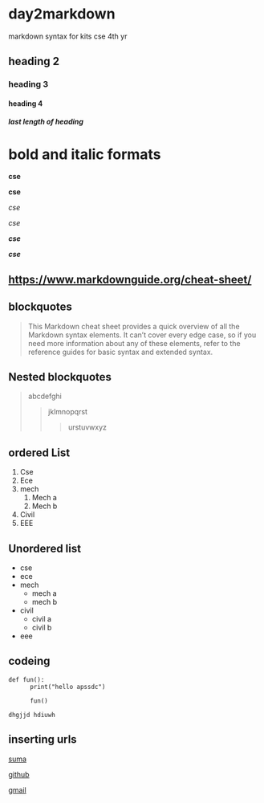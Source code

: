 # day2markdown
markdown syntax for kits cse 4th yr
## heading 2
### heading 3
#### heading 4
##### last length of heading
# bold and italic formats
**cse**

__cse__

*cse*

_cse_

_**cse**_

__*cse*__

## https://www.markdownguide.org/cheat-sheet/

## blockquotes
>This Markdown cheat sheet provides a quick overview of all the Markdown syntax elements. It can’t cover every edge case, so if you need more information about any of these elements, refer to the reference guides for basic syntax and extended syntax.
## Nested blockquotes
> abcdefghi
>> jklmnopqrst
>>> urstuvwxyz
## ordered List
1. Cse
2. Ece
3. mech
      1. Mech a
      2. Mech b
4. Civil
5. EEE
## Unordered list
-  cse
-  ece
-  mech
      *  mech a
      *  mech b
-  civil
      *  civil a
      *  civil b
-  eee
## codeing

```
def fun():
      print("hello apssdc")
````
```
      fun()
```
`
dhgjjd
hdiuwh
`
## inserting urls
[suma](https://www.markdownguide.org/cheat-sheet/)

[github](https://enterprise.github.com/login)

[gmail](https://accounts.google.com/signin/v2/identifier?service=mail&passive=true&rm=false&continue=https%3A%2F%2Fmail.google.com%2Fmail%2F&ss=1&scc=1&ltmpl=default&ltmplcache=2&emr=1&osid=1&flowName=GlifWebSignIn&flowEntry=ServiceLogin)
